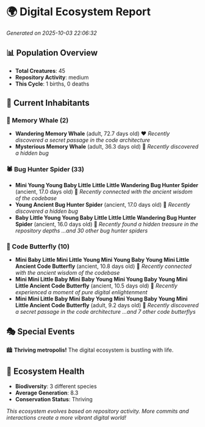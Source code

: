 # 🌍 Digital Ecosystem Report
*Generated on 2025-10-03 22:06:32*

## 📊 Population Overview
- **Total Creatures**: 45
- **Repository Activity**: medium
- **This Cycle**: 1 births, 0 deaths

## 👥 Current Inhabitants

### 🐋 Memory Whale (2)
- **Wandering Memory Whale** (adult, 72.7 days old) ❤️
  *Recently discovered a secret passage in the code architecture*
- **Mysterious Memory Whale** (adult, 36.3 days old) 💛
  *Recently discovered a hidden bug*

### 🕷️ Bug Hunter Spider (33)
- **Mini Young Young Baby Little Little Little Wandering Bug Hunter Spider** (ancient, 17.0 days old) 💚
  *Recently connected with the ancient wisdom of the codebase*
- **Young Ancient Bug Hunter Spider** (ancient, 17.0 days old) 💚
  *Recently discovered a hidden bug*
- **Baby Little Young Young Baby Little Little Little Wandering Bug Hunter Spider** (ancient, 16.0 days old) 💛
  *Recently found a hidden treasure in the repository depths*
  *...and 30 other bug hunter spiders*

### 🦋 Code Butterfly (10)
- **Mini Baby Little Mini Little Young Mini Young Baby Young Mini Little Ancient Code Butterfly** (ancient, 10.8 days old) 💛
  *Recently connected with the ancient wisdom of the codebase*
- **Mini Mini Little Baby Mini Baby Young Mini Young Baby Young Mini Little Ancient Code Butterfly** (ancient, 10.5 days old) 💛
  *Recently experienced a moment of pure digital enlightenment*
- **Mini Mini Little Baby Mini Baby Young Mini Young Baby Young Mini Little Ancient Code Butterfly** (adult, 9.2 days old) 💛
  *Recently discovered a secret passage in the code architecture*
  *...and 7 other code butterflys*

## 🎭 Special Events

🏙️ **Thriving metropolis!** The digital ecosystem is bustling with life.

## 🔬 Ecosystem Health
- **Biodiversity**: 3 different species
- **Average Generation**: 8.3
- **Conservation Status**: Thriving

*This ecosystem evolves based on repository activity. More commits and interactions create a more vibrant digital world!*